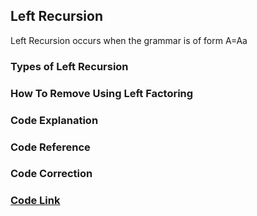 ## Left Recursion
Left Recursion occurs when the grammar is of form A=Aa
### Types of Left Recursion
### How To Remove Using Left Factoring
### Code Explanation
### Code Reference
### Code Correction
### [Code Link](https://github.com/SourajitaDewasi/CompilerDesign/blob/main/RemovingLeftRecursion/RemovingLeftRecursion.cpp)
